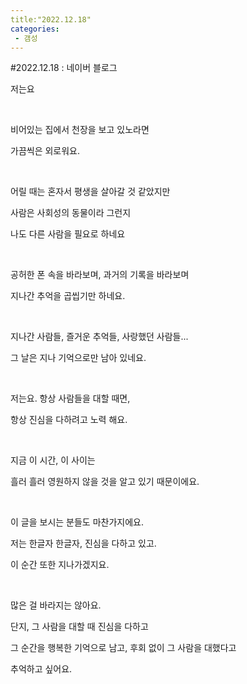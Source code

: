 ```yaml
---
title:"2022.12.18"
categories:
 - 갬성
---
```

#2022.12.18 : 네이버 블로그
<div class="wrap_rabbit pcol2 _param(1) _postViewArea222958926291" id="post-view222958926291">
<!-- Rabbit HTML --><div class="se-viewer se-theme-default" lang="ko-KR">
<!-- SE_DOC_HEADER_END -->
<div class="se-main-container">
<div class="se-component se-text se-l-default" id="SE-3dfad9f6-2873-40a9-8eed-b9866c7e406b">
<div class="se-component-content">
<div class="se-section se-section-text se-l-default">
<div class="se-module se-module-text">
<!-- SE-TEXT { --><p class="se-text-paragraph se-text-paragraph-align-" id="SE-887b8856-de3b-4bae-bbc5-521cfc461d36" style=""><span class="se-fs- se-ff-" id="SE-783bb34a-79c8-4208-8e56-0e94fcf571b7" style="">저는요</span></p><!-- } SE-TEXT --><!-- SE-TEXT { --><p class="se-text-paragraph se-text-paragraph-align-" id="SE-0595b2c5-d69a-49e8-8430-81d7bb85897e" style=""><span class="se-fs- se-ff-" id="SE-80749d35-b606-478d-9e90-a35f37b66b2c" style="">​</span></p><!-- } SE-TEXT --><!-- SE-TEXT { --><p class="se-text-paragraph se-text-paragraph-align-" id="SE-1f8c78b9-b9cd-4af2-a012-5708d113802b" style=""><span class="se-fs- se-ff-" id="SE-23e4906a-7d59-4a1e-bbbd-cd42b6e8a0be" style="">비어있는 집에서 천장을 보고 있노라면</span></p><!-- } SE-TEXT --><!-- SE-TEXT { --><p class="se-text-paragraph se-text-paragraph-align-" id="SE-01dc9960-618c-41f3-ba6d-424352e23f7d" style=""><span class="se-fs- se-ff-" id="SE-d06cf9ba-d4ec-417a-9ce7-505e35aaf7ee" style="">가끔씩은 외로워요.</span></p><!-- } SE-TEXT --><!-- SE-TEXT { --><p class="se-text-paragraph se-text-paragraph-align-" id="SE-ba2a9304-c3ba-4634-92a3-64f6064f7fdf" style=""><span class="se-fs- se-ff-" id="SE-21d745db-1b97-4bf7-aaba-41ea58dc27e2" style="">​</span></p><!-- } SE-TEXT --><!-- SE-TEXT { --><p class="se-text-paragraph se-text-paragraph-align-" id="SE-65bf97bd-1033-4264-87ad-951be6bcec52" style=""><span class="se-fs- se-ff-" id="SE-cb454a44-34db-4322-a22f-2d0e01ee6947" style="">어릴 때는 혼자서 평생을 살아갈 것 같았지만</span></p><!-- } SE-TEXT --><!-- SE-TEXT { --><p class="se-text-paragraph se-text-paragraph-align-" id="SE-db8231be-37f8-4dfa-a507-0eb64224d93b" style=""><span class="se-fs- se-ff-" id="SE-562494c4-5f90-4089-94ba-545d52869a06" style="">사람은 사회성의 동물이라 그런지</span></p><!-- } SE-TEXT --><!-- SE-TEXT { --><p class="se-text-paragraph se-text-paragraph-align-" id="SE-55d0b7ba-4b00-4cfd-8f8d-dfac191038e7" style=""><span class="se-fs- se-ff-" id="SE-9e55409b-8aed-482b-92e6-1caeec9abc2f" style="">나도 다른 사람을 필요로 하네요</span></p><!-- } SE-TEXT --><!-- SE-TEXT { --><p class="se-text-paragraph se-text-paragraph-align-" id="SE-68512884-7027-47f3-b6cb-7c6e14c37b70" style=""><span class="se-fs- se-ff-" id="SE-222d9d34-8998-494e-90dc-8af7d615ce47" style="">​</span></p><!-- } SE-TEXT --><!-- SE-TEXT { --><p class="se-text-paragraph se-text-paragraph-align-" id="SE-ca4d8ff2-a88e-4d58-a891-9bcc30eb64b3" style=""><span class="se-fs- se-ff-" id="SE-a02ba2dd-1c8d-4df9-b025-2c8acb163edc" style="">공허한 폰 속을 바라보며, 과거의 기록을 바라보며</span></p><!-- } SE-TEXT --><!-- SE-TEXT { --><p class="se-text-paragraph se-text-paragraph-align-" id="SE-3132cca6-96bb-4dd1-b42d-3ce0dca0f953" style=""><span class="se-fs- se-ff-" id="SE-597b247e-829b-4be3-acbd-7cd719a84dac" style="">지나간 추억을 곱씹기만 하네요.</span></p><!-- } SE-TEXT --><!-- SE-TEXT { --><p class="se-text-paragraph se-text-paragraph-align-" id="SE-07fedaa6-0cf4-473f-be15-ef80f42e9416" style=""><span class="se-fs- se-ff-" id="SE-55bdd907-b1aa-4d38-9788-92e8d151b290" style="">​</span></p><!-- } SE-TEXT --><!-- SE-TEXT { --><p class="se-text-paragraph se-text-paragraph-align-" id="SE-cadb40e7-aab1-4a67-82f5-4793b3a05a04" style=""><span class="se-fs- se-ff-" id="SE-70a0ae65-59af-4aaf-b088-aee7507b27b5" style="">지나간 사람들, 즐거운 추억들, 사랑했던 사람들...</span></p><!-- } SE-TEXT --><!-- SE-TEXT { --><p class="se-text-paragraph se-text-paragraph-align-" id="SE-1fad46ce-11ff-49a2-add5-1a69092cb77b" style=""><span class="se-fs- se-ff-" id="SE-d0a5f527-9d46-48f9-bef0-8ff1732fc2dd" style="">그 날은 지나 기억으로만 남아 있네요.</span></p><!-- } SE-TEXT --><!-- SE-TEXT { --><p class="se-text-paragraph se-text-paragraph-align-" id="SE-a80c84f5-6ee9-4827-a315-27ab6e7a0593" style=""><span class="se-fs- se-ff-" id="SE-bdc8ed53-c209-43d3-9cae-d80bc7761b8d" style="">​</span></p><!-- } SE-TEXT --><!-- SE-TEXT { --><p class="se-text-paragraph se-text-paragraph-align-" id="SE-dc36e1cc-3e5a-448d-aae1-9b39cf5dd970" style=""><span class="se-fs- se-ff-" id="SE-92f524db-40ea-42b0-a812-c66160ac7d13" style="">저는요. 항상 사람들을 대할 때면, </span></p><!-- } SE-TEXT --><!-- SE-TEXT { --><p class="se-text-paragraph se-text-paragraph-align-" id="SE-22fa9e0c-94b9-4da7-b760-4df9152a9d88" style=""><span class="se-fs- se-ff-" id="SE-a0d0f25d-b3d4-4529-ba95-b7a3e4fd5dc9" style="">항상 진심을 다하려고 노력 해요.</span></p><!-- } SE-TEXT --><!-- SE-TEXT { --><p class="se-text-paragraph se-text-paragraph-align-" id="SE-b862febe-6877-496f-bd03-128397d52f4f" style=""><span class="se-fs- se-ff-" id="SE-4d5fd1a9-4166-4f5c-8cbb-d771af48e117" style="">​</span></p><!-- } SE-TEXT --><!-- SE-TEXT { --><p class="se-text-paragraph se-text-paragraph-align-" id="SE-e93780fb-7c1b-4eb4-90c2-b2a7144761dc" style=""><span class="se-fs- se-ff-" id="SE-b6921702-0624-45a8-a78b-0e09adf01ae0" style="">지금 이 시간, 이 사이는</span></p><!-- } SE-TEXT --><!-- SE-TEXT { --><p class="se-text-paragraph se-text-paragraph-align-" id="SE-7cb5d6f0-7a97-499e-bb89-12f2bc8d1201" style=""><span class="se-fs- se-ff-" id="SE-1ec886d4-4fa1-4ff9-ae0c-21da22266713" style="">흘러 흘러 영원하지 않을 것을 알고 있기 때문이에요.</span></p><!-- } SE-TEXT --><!-- SE-TEXT { --><p class="se-text-paragraph se-text-paragraph-align-" id="SE-c2523423-f763-4afa-9e1b-f201fb704252" style=""><span class="se-fs- se-ff-" id="SE-f4bcf2b1-3aff-42aa-9b08-13e1017c0a94" style="">​</span></p><!-- } SE-TEXT --><!-- SE-TEXT { --><p class="se-text-paragraph se-text-paragraph-align-" id="SE-fd5ab450-b48c-4808-8652-e680963bf0f1" style=""><span class="se-fs- se-ff-" id="SE-4e27d47b-0a33-43a1-99b4-db97eb8741c3" style="">이 글을 보시는 분들도 마찬가지에요.</span></p><!-- } SE-TEXT --><!-- SE-TEXT { --><p class="se-text-paragraph se-text-paragraph-align-" id="SE-23c7cca4-f908-4997-aaed-49c1edcf40cb" style=""><span class="se-fs- se-ff-" id="SE-1b915392-85b0-463d-a92e-6f62675c909d" style="">저는 한글자 한글자, 진심을 다하고 있고.</span></p><!-- } SE-TEXT --><!-- SE-TEXT { --><p class="se-text-paragraph se-text-paragraph-align-" id="SE-283c8894-f27c-4718-a353-c3a1b3fcbc25" style=""><span class="se-fs- se-ff-" id="SE-6d70e1f5-1372-4f33-b719-e46b1fb8ddb2" style="">이 순간 또한 지나가겠지요.</span></p><!-- } SE-TEXT --><!-- SE-TEXT { --><p class="se-text-paragraph se-text-paragraph-align-" id="SE-8deb3466-6026-42d4-a082-d8a463a2614d" style=""><span class="se-fs- se-ff-" id="SE-d27cc542-0316-4dd7-b3f6-6004ec788f22" style="">​</span></p><!-- } SE-TEXT --><!-- SE-TEXT { --><p class="se-text-paragraph se-text-paragraph-align-" id="SE-6d3c0bca-e5a9-4a5b-8d77-9a4ef164352d" style=""><span class="se-fs- se-ff-" id="SE-73ecbb8b-c580-4f09-99a0-ca4f96908a86" style="">많은 걸 바라지는 않아요.</span></p><!-- } SE-TEXT --><!-- SE-TEXT { --><p class="se-text-paragraph se-text-paragraph-align-" id="SE-c887b818-988a-4d7b-94af-8891b111f03a" style=""><span class="se-fs- se-ff-" id="SE-03af08d2-4625-486e-b907-4fe6b53f18c0" style="">단지, 그 사람을 대할 때 진심을 다하고</span></p><!-- } SE-TEXT --><!-- SE-TEXT { --><p class="se-text-paragraph se-text-paragraph-align-" id="SE-d2ac0689-da2f-4df2-8679-ae574f91e0a8" style=""><span class="se-fs- se-ff-" id="SE-4c0cf55a-3430-4d2b-9139-11d6bbf21684" style="">그 순간을 행복한 기억으로 남고, 후회 없이 그 사람을 대했다고 </span></p><!-- } SE-TEXT --><!-- SE-TEXT { --><p class="se-text-paragraph se-text-paragraph-align-" id="SE-2f716d32-f66a-4e12-a054-56bb047b7078" style=""><span class="se-fs- se-ff-" id="SE-d88f0bfb-c9d9-4508-953d-44191bfae85a" style="">추억하고 싶어요.</span></p><!-- } SE-TEXT -->
</div>
</div>
</div>
</div> </div>
</div>
</div>